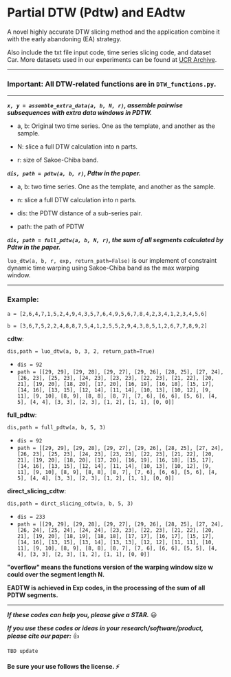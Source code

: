 # Partial DTW (Pdtw) and EAdtw
A novel highly accurate DTW slicing method and the application combine it with the early abandoning (EA) strategy.

Also include the txt file input code, time series slicing code, and dataset Car. More datasets used in our experiments can be found at [UCR Archive](https://www.cs.ucr.edu/~eamonn/time_series_data_2018/).

***
### Important: All DTW-related functions are in `DTW_functions.py`.
***

***`x, y = assemble_extra_data(a, b, N, r)`, assemble pairwise subsequences with extra data windows in PDTW.***

+ a, b: Original two time series. One as the template, and another as the sample.

+ N: slice a full DTW calculation into n parts.

+ r: size of Sakoe-Chiba band.

***`dis, path = pdtw(a, b, r)`, Pdtw in the paper.***

+ a, b: two time series. One as the template, and another as the sample.

+ n: slice a full DTW calculation into n parts.

+ dis: the PDTW distance of a sub-series pair.

+ path: the path of PDTW

***`dis, path = full_pdtw(a, b, N, r)`, the sum of all segments calculated by Pdtw in the paper.***

`luo_dtw(a, b, r, exp, return_path=False)` is our implement of constraint dynamic time warping using Sakoe-Chiba band as the max warping window.

***

### Example:

`a = [2,6,4,7,1,5,2,4,9,4,3,5,7,6,4,9,5,6,7,8,4,2,3,4,1,2,3,4,5,6]`

`b = [3,6,7,5,2,2,4,8,8,7,5,4,1,2,5,5,2,9,4,3,8,5,1,2,6,7,7,8,9,2]`

**cdtw**:

`dis,path = luo_dtw(a, b, 3, 2, return_path=True)`

+ `dis = 92`
+ `path = [[29, 29], [29, 28], [29, 27], [29, 26], [28, 25], [27, 24], [26, 23], [25, 23], [24, 23], [23, 23], [22, 23], [21, 22], [20, 21], [19, 20], [18, 20], [17, 20], [16, 19], [16, 18], [15, 17], [14, 16], [13, 15], [12, 14], [11, 14], [10, 13], [10, 12], [9, 11], [9, 10], [8, 9], [8, 8], [8, 7], [7, 6], [6, 6], [5, 6], [4, 5], [4, 4], [3, 3], [2, 3], [1, 2], [1, 1], [0, 0]]`

**full_pdtw**:

`dis,path = full_pdtw(a, b, 5, 3)`
+ `dis = 92`
+ `path = [[29, 29], [29, 28], [29, 27], [29, 26], [28, 25], [27, 24], [26, 23], [25, 23], [24, 23], [23, 23], [22, 23], [21, 22], [20, 21], [19, 20], [18, 20], [17, 20], [16, 19], [16, 18], [15, 17], [14, 16], [13, 15], [12, 14], [11, 14], [10, 13], [10, 12], [9, 11], [9, 10], [8, 9], [8, 8], [8, 7], [7, 6], [6, 6], [5, 6], [4, 5], [4, 4], [3, 3], [2, 3], [1, 2], [1, 1], [0, 0]]`


**direct_slicing_cdtw**:

`dis,path = dirct_slicing_cdtw(a, b, 5, 3)`
+ `dis = 233`
+ `path = [[29, 29], [29, 28], [29, 27], [29, 26], [28, 25], [27, 24], [26, 24], [25, 24], [24, 24], [23, 23], [22, 23], [21, 22], [20, 21], [19, 20], [18, 19], [18, 18], [17, 17], [16, 17], [15, 17], [14, 16], [13, 15], [13, 14], [13, 13], [12, 12], [11, 11], [10, 11], [9, 10], [8, 9], [8, 8], [8, 7], [7, 6], [6, 6], [5, 5], [4, 4], [3, 3], [2, 3], [1, 2], [1, 1], [0, 0]]`

**"overflow" means the functions version of the warping window size w could over the segment length N.**

**EADTW is achieved in Exp codes, in the processing of the sum of all PDTW segments.**
***
***If these codes can help you, please give a STAR.*** :smiley:

***If you use these codes or ideas in your research/software/product, please cite our paper:*** :+1:

`TBD update`


#### Be sure your use follows the license. :zap:
